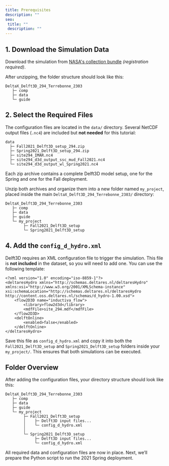 ```yaml
---
title: Prerequisites
description: ""
seo:
 title: ""
 description: ""
---
```


## 1. Download the Simulation Data
Download the simulation from [NASA's collection bundle](https://data.ornldaac.earthdata.nasa.gov/protected/bundle/DeltaX_Delft3D_294_Terrebonne_2303.zip) *(registration required)*.

After unzipping, the folder structure should look like this:

```
DeltaX_Delft3D_294_Terrebonne_2303
   ├─ comp
   ├─ data
   └─ guide
```

## 2. Select the Required Files
The configuration files are located in the `data/` directory. Several NetCDF output files (`.nc4`) are included but **not needed** for this tutorial:

```
data
  ├─ Fall2021_Delft3D_setup_294.zip
  ├─ Spring2021_Delft3D_setup_294.zip
  ├─ site294_IMAR.nc4
  ├─ site294_d3d_output_ssc_mud_Fall2021.nc4
  └─ site294_d3d_output_wl_Spring2021.nc4
```

Each zip archive contains a complete Delft3D model setup, one for the Spring and one for the Fall deployment.

Unzip both archives and organize them into a new folder named `my_project`, placed inside the main `DeltaX_Delft3D_294_Terrebonne_2303/` directory:

```
DeltaX_Delft3D_294_Terrebonne_2303
   ├─ comp
   ├─ data
   ├─ guide
   └─ my_project
        ├─ Fall2021_Delft3D_setup
        └─ Spring2021_Delft3D_setup

```

## 4. Add the `config_d_hydro.xml`
Delft3D requires an XML configuration file to trigger the simulation. This file is **not included** in the dataset, so you will need to add one. You can use the following template:

```
<?xml version="1.0" encoding="iso-8859-1"?>
<deltaresHydro xmlns="http://schemas.deltares.nl/deltaresHydro" xmlns:xsi="http://www.w3.org/2001/XMLSchema-instance" xsi:schemaLocation="http://schemas.deltares.nl/deltaresHydro http://content.oss.deltares.nl/schemas/d_hydro-1.00.xsd">
    <flow2D3D name="inductiva_flow">
        <library>flow2d3d</library>
        <mdfFile>site_294.mdf</mdfFile>
    </flow2D3D>
    <delftOnline>
        <enabled>false</enabled>
    </delftOnline>
</deltaresHydro>
```

Save this file as `config_d_hydro.xml` and copy it into both the `Fall2021_Delft3D_setup` and `Spring2021_Delft3D_setup` folders inside your `my_project/`. This ensures that both simulations can be executed.

## Folder Overview
After adding the configuration files, your directory structure should look like this:

```
DeltaX_Delft3D_294_Terrebonne_2303
   ├─ comp
   ├─ data
   ├─ guide
   └─ my_project
        ├─ Fall2021_Delft3D_setup
        │    ├─ Delft3D input files...
        │    └─ config_d_hydro.xml
        │
        └─ Spring2021_Delft3D_setup
             ├─ Delft3D input files...
             └─ config_d_hydro.xml
```

All required data and configuration files are now in place. Next, we’ll prepare the Python script to run the 2021 Spring deployment.